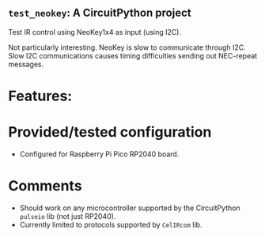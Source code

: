 ## `test_neokey`: A CircuitPython project
Test IR control using NeoKey1x4 as input (using I2C).

Not particularly interesting. NeoKey is slow to communicate through I2C.
Slow I2C communications causes timing difficulties sending out NEC-repeat messages.

# Features:

# Provided/tested configuration
- Configured for Raspberry Pi Pico RP2040 board.

# Comments
- Should work on any microcontroller supported by the CircuitPython `pulseio` lib (not just RP2040).
- Currently limited to protocols supported by `CelIRcom` lib.